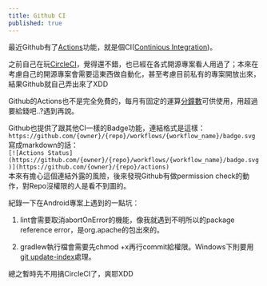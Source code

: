 ```yaml
---
title: Github CI
published: true
---
```


最近Github有了[Actions](https://github.com/actions)功能，就是個CI([Continious Integration](https://zh.wikipedia.org/wiki/持續整合))。

之前自己在玩[CircleCI](https://circleci.com/)，覺得還不錯，也已經在各式開源專案看人用過了；本來在考慮自己的開源專案會需要這東西做自動化，甚至考慮目前私有的專案開放出來，結果Github就自己弄出來了XDD

Github的Actions也不是完全免費的，每月有固定的運算[分鐘數](https://github.com/pricing)可供使用，用超過要給錢吧..?遇到再說。

Github也提供了跟其他CI一樣的Badge功能，連結格式是這樣：  
`https://github.com/{owner}/{repo}/workflows/{workflow_name}/badge.svg`  
寫成markdown的話：  
`[![Actions Status](https://github.com/{owner}/{repo}/workflows/{workflow_name}/badge.svg)](https://github.com/{owner}/{repo}/actions)`  
本來有擔心這個連結外露的風險，後來發現Github有做permission check的動作，對Repo沒權限的人是看不到圖的。

紀錄一下在Android專案上遇到的一點坑：

1. lint會需要取消abortOnError的機能，像我就遇到不明所以的package reference error，是org.apache的包出來的。

2. gradlew執行檔會需要先chmod +x再行commit給權限。Windows下則要用[git update-index](https://github.com/actions/starter-workflows/issues/171)處理。


總之暫時先不用搞CircleCI了，爽耶XDD